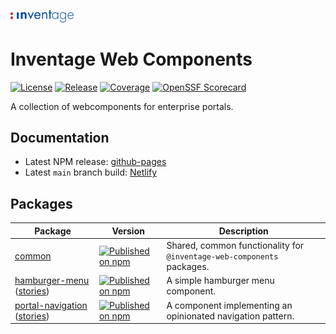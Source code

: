 <!-- markdownlint-disable-next-line -->
<p>
  <img
    width="20%"
    src="./docs/logo.svg"
    alt="Inventage AG"
  />
</p>

# Inventage Web Components

[![License](https://img.shields.io/npm/l/@inventage-web-components/common?style=flat-square)](https://github.com/inventage/web-components/blob/main/LICENSE)
[![Release](https://img.shields.io/github/actions/workflow/status/inventage/web-components/release.yml?branch=main&style=flat-square)](https://github.com/inventage/web-components/actions)
[![Coverage](https://img.shields.io/codeclimate/coverage/inventage/web-components?style=flat-square)](https://codeclimate.com/github/inventage/web-components)
[![OpenSSF Scorecard](https://api.securityscorecards.dev/projects/github.com/inventage/web-components/badge?style=flat-square)](https://securityscorecards.dev/viewer/?uri=github.com/inventage/web-components)

A collection of webcomponents for enterprise portals.

## Documentation

- Latest NPM release: [github-pages]
- Latest `main` branch build: [Netlify]

## Packages

| Package                                                                                                                                                                                      | Version                                                                                                                                                                                          | Description                                                            |
| -------------------------------------------------------------------------------------------------------------------------------------------------------------------------------------------- | ------------------------------------------------------------------------------------------------------------------------------------------------------------------------------------------------ | ---------------------------------------------------------------------- |
| [common](https://github.com/inventage/web-components/tree/main/packages/common)                                                                                                              | [![Published on npm](https://img.shields.io/npm/v/@inventage-web-components/common.svg?style=flat-square)](https://www.npmjs.com/package/@inventage-web-components/common)                       | Shared, common functionality for `@inventage-web-components` packages. |
| [hamburger-menu](https://github.com/inventage/web-components/tree/main/packages/hamburger-menu) ([stories](https://inventage.github.io/web-components/?path=/story/hamburger-menu))          | [![Published on npm](https://img.shields.io/npm/v/@inventage-web-components/hamburger-menu.svg?style=flat-square)](https://www.npmjs.com/package/@inventage-web-components/hamburger-menu)       | A simple hamburger menu component.                                     |
| [portal-navigation](https://github.com/inventage/web-components/tree/main/packages/portal-navigation) ([stories](https://inventage.github.io/web-components/?path=/story/portal-navigation)) | [![Published on npm](https://img.shields.io/npm/v/@inventage-web-components/portal-navigation.svg?style=flat-square)](https://www.npmjs.com/package/@inventage-web-components/portal-navigation) | A component implementing an opinionated navigation pattern.            |

[github-pages]: https://inventage.github.io/web-components/
[netlify]: https://inventage-web-components.netlify.app/
